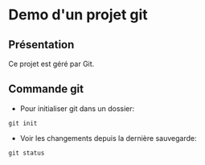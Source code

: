# Demo d'un projet git

## Présentation
Ce projet est géré par Git.

## Commande git
* Pour initialiser git dans un dossier: 
``` 
git init
``` 
* Voir les changements depuis la dernière sauvegarde:
```
git status
```